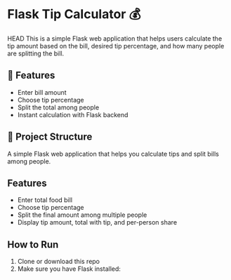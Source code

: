 # Flask Tip Calculator 💰

HEAD
This is a simple Flask web application that helps users calculate the tip amount based on the bill, desired tip percentage, and how many people are splitting the bill.

## 🚀 Features
- Enter bill amount
- Choose tip percentage
- Split the total among people
- Instant calculation with Flask backend

## 📁 Project Structure

A simple Flask web application that helps you calculate tips and split bills among people.

## Features
- Enter total food bill
- Choose tip percentage
- Split the final amount among multiple people
- Display tip amount, total with tip, and per-person share

## How to Run

1. Clone or download this repo
2. Make sure you have Flask installed:


